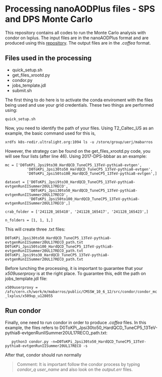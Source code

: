 # Processing nanoAODPlus files - SPS and DPS Monte Carlo
This repository contains all codes to run the Monte Carlo analysis with condor on lxplus.
The input files are in the nanoAODPlus format and are produced using this [repository](https://github.com/Mapse/NanoAOD). The output files
are in the _.coffea_ format.

## Files used in the processing

* quick_setup.sh
* get_files_xrootd.py
* condor.py
* jobs_template.jdl
* submit.sh

The first thing to do here is to activate the conda enviroment with the files being used and use your grid credentials. These two things are
performed using:

``` quick_setup.sh ```

Now, you need to identify the path of your files. Using T2_Caltec_US as an example, the  basic command used for this is,

``` xrdfs k8s-redir.ultralight.org:1094 ls -u /store/group/uerj/mabarros ```

However, the strategy can be found on the get_files_xrootd.py code, you will see four lists (after line 46). Using 2017-DPS-bbbar as an example:

```
mc = ['D0ToKPi_Jpsi9to30_HardQCD_TuneCP5_13TeV-pythia8-evtgen',
          'D0ToKPi_Jpsi30to50_HardQCD_TuneCP5_13TeV-pythia8-evtgen',
          'D0ToKPi_Jpsi50to100_HardQCD_TuneCP5_13TeV-pythia8-evtgen',]
    
dataset = ['D0ToKPi_Jpsi9to30_HardQCD_TuneCP5_13TeV-pythia8-evtgenRunIISummer20UL17RECO',
           'D0ToKPi_Jpsi30to50_HardQCD_TuneCP5_13TeV-pythia8-evtgenRunIISummer20UL17RECO',
           'D0ToKPi_Jpsi50to100_HardQCD_TuneCP5_13TeV-pythia8-evtgenRunIISummer20UL17RECO',]

crab_folder = ['241128_165410', '241128_165417', '241128_165423',]

n_folders = [1, 1, 1,]
```
This will create three .txt files:

```
D0ToKPi_Jpsi30to50_HardQCD_TuneCP5_13TeV-pythia8-evtgenRunIISummer20UL17RECO_path.txt
D0ToKPi_Jpsi50to100_HardQCD_TuneCP5_13TeV-pythia8-evtgenRunIISummer20UL17RECO_path.txt
D0ToKPi_Jpsi9to30_HardQCD_TuneCP5_13TeV-pythia8-evtgenRunIISummer20UL17RECO_path.txt
```
Before lunching the processing, it is important to guarantee that your _x509userproxy_ is at the right place. To guarantee this, edit the path on
jobs_template.jdl file:

``` x509userproxy = /afs/cern.ch/work/m/mabarros/public/CMSSW_10_6_12/src/condor/condor_mc_lxplus/x509up_u128055 ```

## Run condor

Finally, one need to run condor in order to produce *.coffea* files. In this example, the files refers to D0ToKPi_Jpsi30to50_HardQCD_TuneCP5_13TeV-pythia8-evtgenRunIISummer20UL17RECO_path.txt: 

```    python3 condor.py -n=D0ToKPi_Jpsi30to50_HardQCD_TuneCP5_13TeV-pythia8-evtgenRunIISummer20UL17RECO -s ```

After that, condor should run normally

> Comment: It is important follow the condor process by typing *condor_q user_name* and also look on the *output.err* files.

